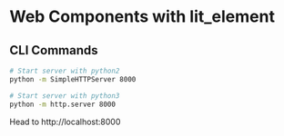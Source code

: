 # Web Components with lit_element

## CLI Commands

``` bash
# Start server with python2
python -m SimpleHTTPServer 8000

# Start server with python3
python -m http.server 8000
```

Head to http://localhost:8000

